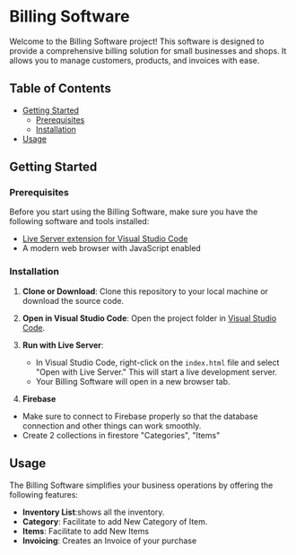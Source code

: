 # Billing Software

Welcome to the Billing Software project! This software is designed to provide a comprehensive billing solution for small businesses and shops. It allows you to manage customers, products, and invoices with ease.

## Table of Contents
- [Getting Started](#getting-started)
  - [Prerequisites](#prerequisites)
  - [Installation](#installation)
- [Usage](#usage)

## Getting Started

### Prerequisites

Before you start using the Billing Software, make sure you have the following software and tools installed:

- [Live Server extension for Visual Studio Code](https://marketplace.visualstudio.com/items?itemName=ritwickdey.LiveServer)
- A modern web browser with JavaScript enabled

### Installation

1. **Clone or Download**: Clone this repository to your local machine or download the source code.

2. **Open in Visual Studio Code**: Open the project folder in [Visual Studio Code](https://code.visualstudio.com/).

3. **Run with Live Server**:
   - In Visual Studio Code, right-click on the `index.html` file and select "Open with Live Server." This will start a live development server.
   - Your Billing Software will open in a new browser tab.
4. **Firebase**
  - Make sure to connect to Firebase properly so that the database connection and other things can work smoothly.
  - Create 2 collections in firestore "Categories", "Items"

## Usage

The Billing Software simplifies your business operations by offering the following features:

- **Inventory List**:shows all the inventory.
- **Category**: Facilitate to add New Category of Item.
- **Items**: Facilitate to add New Items
- **Invoicing**: Creates an Invoice of your purchase
